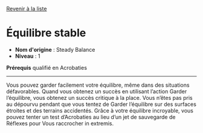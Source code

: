 [Revenir à la liste](list.md)

# Équilibre stable

 * **Nom d'origine** : Steady Balance
 * **Niveau** : 1


<p><strong>Prérequis</strong> qualifié en Acrobaties</p>
<hr>
<p>Vous pouvez garder facilement votre équilibre, même dans des situations défavorables. Quand vous obtenez un succès en utilisant l’action Garder l’équilibre, vous obtenez un succès critique à la place. Vous n’êtes pas pris au dépourvu pendant que vous tentez de Garder l’équilibre sur des surfaces étroites et des terrains accidentés. Grâce à votre équilibre incroyable, vous pouvez tenter un test d’Acrobaties au lieu d’un jet de sauvegarde de Réflexes pour Vous raccrocher in extremis.</p>
